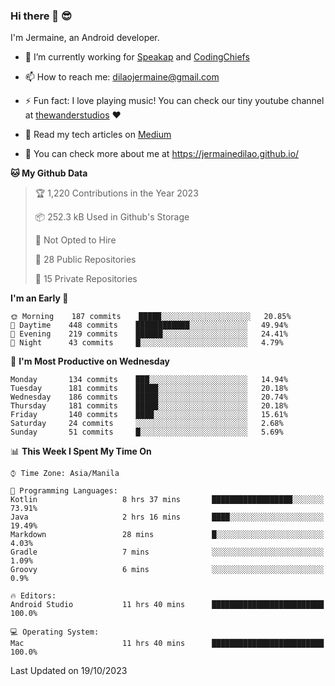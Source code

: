 ### Hi there 👋 😎
I'm Jermaine, an Android developer.

- 🔭 I’m currently working for [Speakap](https://www.speakap.com/) and [CodingChiefs](https://codingchiefs.com/en/)

- 📫 How to reach me: dilaojermaine@gmail.com

- ⚡ Fun fact: I love playing music! You can check our tiny youtube channel at [thewanderstudios](https://www.youtube.com/thewanderstudios) ♥️

- 📖 Read my tech articles on [Medium](https://jermainedilao.medium.com/)

- 👀 You can check more about me at https://jermainedilao.github.io/

<!--
**jermainedilao/jermainedilao** is a ✨ _special_ ✨ repository because its `README.md` (this file) appears on your GitHub profile.

Here are some ideas to get you started:

- 🔭 I’m currently working on ...
- 🌱 I’m currently learning ...
- 👯 I’m looking to collaborate on ...
- 🤔 I’m looking for help with ...
- 💬 Ask me about ...
- 📫 How to reach me: ...
- 😄 Pronouns: ...
- ⚡ Fun fact: ...
-->

<!--START_SECTION:waka-->
**🐱 My Github Data** 

> 🏆 1,220 Contributions in the Year 2023
 > 
> 📦 252.3 kB Used in Github's Storage 
 > 
> 🚫 Not Opted to Hire
 > 
> 📜 28 Public Repositories 
 > 
> 🔑 15 Private Repositories  
 > 
**I'm an Early 🐤** 

```text
🌞 Morning    187 commits    █████░░░░░░░░░░░░░░░░░░░░   20.85% 
🌆 Daytime    448 commits    ████████████░░░░░░░░░░░░░   49.94% 
🌃 Evening    219 commits    ██████░░░░░░░░░░░░░░░░░░░   24.41% 
🌙 Night      43 commits     █░░░░░░░░░░░░░░░░░░░░░░░░   4.79%

```
📅 **I'm Most Productive on Wednesday** 

```text
Monday       134 commits    ███░░░░░░░░░░░░░░░░░░░░░░   14.94% 
Tuesday      181 commits    █████░░░░░░░░░░░░░░░░░░░░   20.18% 
Wednesday    186 commits    █████░░░░░░░░░░░░░░░░░░░░   20.74% 
Thursday     181 commits    █████░░░░░░░░░░░░░░░░░░░░   20.18% 
Friday       140 commits    ████░░░░░░░░░░░░░░░░░░░░░   15.61% 
Saturday     24 commits     ░░░░░░░░░░░░░░░░░░░░░░░░░   2.68% 
Sunday       51 commits     █░░░░░░░░░░░░░░░░░░░░░░░░   5.69%

```


📊 **This Week I Spent My Time On** 

```text
⌚︎ Time Zone: Asia/Manila

💬 Programming Languages: 
Kotlin                   8 hrs 37 mins       ██████████████████░░░░░░░   73.91% 
Java                     2 hrs 16 mins       ████░░░░░░░░░░░░░░░░░░░░░   19.49% 
Markdown                 28 mins             █░░░░░░░░░░░░░░░░░░░░░░░░   4.03% 
Gradle                   7 mins              ░░░░░░░░░░░░░░░░░░░░░░░░░   1.09% 
Groovy                   6 mins              ░░░░░░░░░░░░░░░░░░░░░░░░░   0.9%

🔥 Editors: 
Android Studio           11 hrs 40 mins      █████████████████████████   100.0%

💻 Operating System: 
Mac                      11 hrs 40 mins      █████████████████████████   100.0%

```


 Last Updated on 19/10/2023
<!--END_SECTION:waka-->
